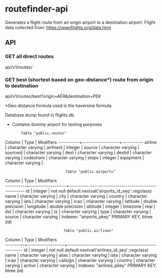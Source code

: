 # routefinder-api

Generates a flight route from an origin airport to a destination airport.
Flight data collected from: https://openflights.org/data.html

## API

### GET all direct routes
api/v1/routes/

### GET best (shortest based on geo-distance*) route from origin to destination
api/v1/routes/best?origin=AER&destination=PEK

*Geo-distance formula used is the haversine formula

Database dump found in flights.db
 - Contains dummy airport for testing purposes

           Table "public.routes"
  Column   |       Type        | Modifiers 
-----------+-------------------+-----------
 airline   | character varying | 
 airlineid | integer           | 
 source    | character varying | 
 sourceid  | character varying | 
 dest      | character varying | 
 destid    | character varying | 
 codeshare | character varying | 
 stops     | integer           | 
 equipment | character varying | 


                                Table "public.airports"
  Column   |       Type        |                       Modifiers                       
-----------+-------------------+-------------------------------------------------------
 id        | integer           | not null default nextval('airports_id_seq'::regclass)
 name      | character varying | 
 city      | character varying | 
 country   | character varying | 
 iata      | character varying | 
 icao      | character varying | 
 latitude  | double precision  | 
 longitude | double precision  | 
 altitude  | integer           | 
 timezone  | real              | 
 dst       | character varying | 
 tz        | character varying | 
 type      | character varying | 
 source    | character varying | 
Indexes:
    "airports_pkey" PRIMARY KEY, btree (id)

                               Table "public.airlines"
  Column  |       Type        |                       Modifiers                       
----------+-------------------+-------------------------------------------------------
 id       | integer           | not null default nextval('airlines_id_seq'::regclass)
 name     | character varying | 
 alias    | character varying | 
 iata     | character varying | 
 icao     | character varying | 
 callsign | character varying | 
 country  | character varying | 
 active   | character varying | 
Indexes:
    "airlines_pkey" PRIMARY KEY, btree (id)


